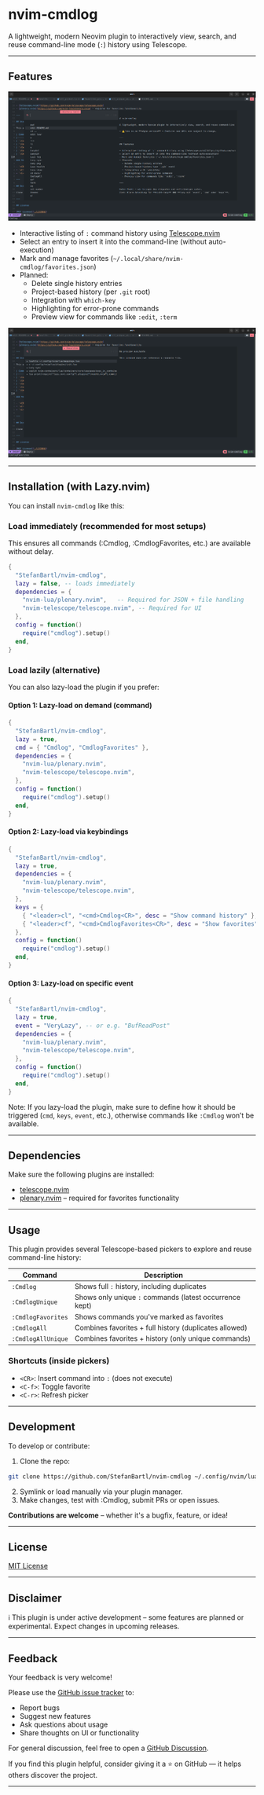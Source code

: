 # nvim-cmdlog

A lightweight, modern Neovim plugin to interactively view, search, and reuse command-line mode (`:`) history using Telescope.

---

## Features

![Cmdlog Picker UI](./docs/assets/Cmdlog-Picker-UI.png)

- Interactive listing of `:` command history using [Telescope.nvim](https://github.com/nvim-telescope/telescope.nvim)
- Select an entry to insert it into the command-line (without auto-execution)
- Mark and manage favorites (`~/.local/share/nvim-cmdlog/favorites.json`)
- Planned:
  - Delete single history entries
  - Project-based history (per `.git` root)
  - Integration with `which-key`
  - Highlighting for error-prone commands
  - Preview view for commands like `:edit`, `:term`

![Favorites Picker](./docs/assets/Cmdlog-Favorites-Picker.png)

---

## Installation (with Lazy.nvim)

You can install `nvim-cmdlog` like this:

### Load immediately (recommended for most setups)

This ensures all commands (:Cmdlog, :CmdlogFavorites, etc.) are available without delay.

```lua
{
  "StefanBartl/nvim-cmdlog",
  lazy = false, -- loads immediately
  dependencies = {
    "nvim-lua/plenary.nvim",   -- Required for JSON + file handling
    "nvim-telescope/telescope.nvim", -- Required for UI
  },
  config = function()
    require("cmdlog").setup()
  end,
}
```

### Load lazily (alternative)

You can also lazy-load the plugin if you prefer:

#### Option 1: Lazy-load on demand (command)

```lua
{
  "StefanBartl/nvim-cmdlog",
  lazy = true,
  cmd = { "Cmdlog", "CmdlogFavorites" },
  dependencies = {
    "nvim-lua/plenary.nvim",
    "nvim-telescope/telescope.nvim",
  },
  config = function()
    require("cmdlog").setup()
  end,
}
```

#### Option 2: Lazy-load via keybindings

```lua
{
  "StefanBartl/nvim-cmdlog",
  lazy = true,
  dependencies = {
    "nvim-lua/plenary.nvim",
    "nvim-telescope/telescope.nvim",
  },
  keys = {
    { "<leader>cl", "<cmd>Cmdlog<CR>", desc = "Show command history" },
    { "<leader>cf", "<cmd>CmdlogFavorites<CR>", desc = "Show favorites" },
  },
  config = function()
    require("cmdlog").setup()
  end,
}
```

#### Option 3: Lazy-load on specific event

```lua
{
  "StefanBartl/nvim-cmdlog",
  lazy = true,
  event = "VeryLazy", -- or e.g. "BufReadPost"
  dependencies = {
    "nvim-lua/plenary.nvim",
    "nvim-telescope/telescope.nvim",
  },
  config = function()
    require("cmdlog").setup()
  end,
}
```

Note: If you lazy-load the plugin, make sure to define how it should be triggered (`cmd`, `keys`, `event`, etc.), otherwise commands like `:Cmdlog` won’t be available.

---

## Dependencies

Make sure the following plugins are installed:

- [telescope.nvim](https://github.com/nvim-telescope/telescope.nvim)
- [plenary.nvim](https://github.com/nvim-lua/plenary.nvim) – required for favorites functionality

---

## Usage

This plugin provides several Telescope-based pickers to explore and reuse command-line history:

| Command              | Description                                                  |
|----------------------|--------------------------------------------------------------|
| `:Cmdlog`            | Shows full `:` history, including duplicates                |
| `:CmdlogUnique`      | Shows only unique `:` commands (latest occurrence kept)     |
| `:CmdlogFavorites`   | Shows commands you've marked as favorites                   |
| `:CmdlogAll`         | Combines favorites + full history (duplicates allowed)      |
| `:CmdlogAllUnique`   | Combines favorites + history (only unique commands)         |

### Shortcuts (inside pickers)

- `<CR>`: Insert command into `:` (does not execute)
- `<C-f>`: Toggle favorite
- `<C-r>`: Refresh picker

---

## Development

To develop or contribute:

1. Clone the repo:

```bash
git clone https://github.com/StefanBartl/nvim-cmdlog ~/.config/nvim/lua/plugins/nvim-cmdlog
```

2. Symlink or load manually via your plugin manager.
3. Make changes, test with :Cmdlog, submit PRs or open issues.

**Contributions are welcome** – whether it's a bugfix, feature, or idea!

---

## License

[MIT License](./LICENSE)

---

## Disclaimer

ℹ️ This plugin is under active development – some features are planned or experimental.
Expect changes in upcoming releases.

---

## Feedback

Your feedback is very welcome!

Please use the [GitHub issue tracker](https://github.com/StefanBartl/nvim-cmdlog/issues) to:
- Report bugs
- Suggest new features
- Ask questions about usage
- Share thoughts on UI or functionality

For general discussion, feel free to open a [GitHub Discussion](https://github.com/StefanBartl/nvim-cmdlog/discussions).

If you find this plugin helpful, consider giving it a ⭐ on GitHub — it helps others discover the project.

---
